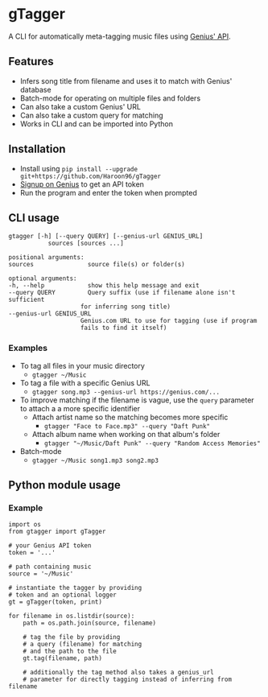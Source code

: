 # gTagger

A CLI for automatically meta-tagging music files using [Genius' API](https://genius.com/developers).

## Features
- Infers song title from filename and uses it to match with Genius' database
- Batch-mode for operating on multiple files and folders
- Can also take a custom Genius' URL
- Can also take a custom query for matching
- Works in CLI and can be imported into Python

## Installation
- Install using `pip install --upgrade git+https://github.com/Haroon96/gTagger`
- [Signup on Genius](https://genius.com/developers) to get an API token
- Run the program and enter the token when prompted

## CLI usage
```
gtagger [-h] [--query QUERY] [--genius-url GENIUS_URL]
           sources [sources ...]

positional arguments:
sources               source file(s) or folder(s)

optional arguments:
-h, --help            show this help message and exit
--query QUERY         Query suffix (use if filename alone isn't sufficient
                    for inferring song title)
--genius-url GENIUS_URL
                    Genius.com URL to use for tagging (use if program
                    fails to find it itself)
```

### Examples
- To tag all files in your music directory
  - `gtagger ~/Music`
- To tag a file with a specific Genius URL
  - `gtagger song.mp3 --genius-url https://genius.com/...`
- To improve matching if the filename is vague, use the `query` parameter to attach a a more specific identifier
  - Attach artist name so the matching becomes more specific
    - `gtagger "Face to Face.mp3" --query "Daft Punk"`
  - Attach album name when working on that album's folder
    - `gtagger "~/Music/Daft Punk" --query "Random Access Memories"`
- Batch-mode
  - `gtagger ~/Music song1.mp3 song2.mp3`

## Python module usage
### Example
```
import os
from gtagger import gTagger

# your Genius API token
token = '...'

# path containing music
source = '~/Music'

# instantiate the tagger by providing
# token and an optional logger
gt = gTagger(token, print)

for filename in os.listdir(source):
    path = os.path.join(source, filename)

    # tag the file by providing
    # a query (filename) for matching
    # and the path to the file
    gt.tag(filename, path)
    
    # additionally the tag method also takes a genius_url
    # parameter for directly tagging instead of inferring from filename
```
